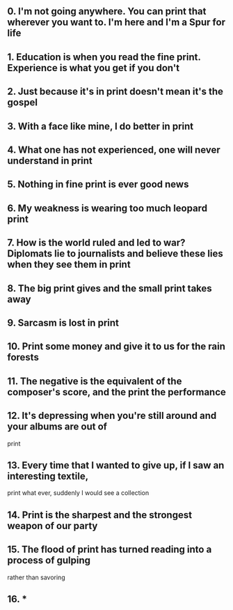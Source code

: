 ##  0\. I'm not going anywhere. You can print that wherever you want to. I'm here and I'm a Spur for life

##  1\. Education is when you read the fine print. Experience is what you get if you don't

##  2\. Just because it's in print doesn't mean it's the gospel

##  3\. With a face like mine, I do better in print

##  4\. What one has not experienced, one will never understand in print

##  5\. Nothing in fine print is ever good news

##  6\. My weakness is wearing too much leopard print

##  7\. How is the world ruled and led to war? Diplomats lie to journalists and believe these lies when they see them in print

##  8\. The big print gives and the small print takes away

##  9\. Sarcasm is lost in print

##  10\. Print some money and give it to us for the rain forests

##  11\. The negative is the equivalent of the composer's score, and the print the performance

##  12\. It's depressing when you're still around and your albums are out of
print

##  13\. Every time that I wanted to give up, if I saw an interesting textile,
print what ever, suddenly I would see a collection

##  14\. Print is the sharpest and the strongest weapon of our party

##  15\. The flood of print has turned reading into a process of gulping
rather than savoring

##  16\. *
